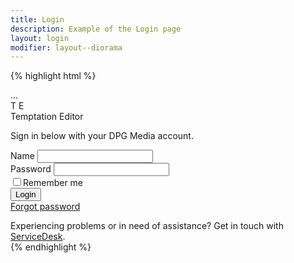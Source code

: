 ```yaml
---
title: Login
description: Example of the Login page
layout: login
modifier: layout--diorama
---
```


{% highlight html %}
<!DOCTYPE html>
<html lang="en" class="no-js layout--diorama">
<head>...</head>
<body style="background-image: url('{{ "img/antelopecanyon.jpg" | absolute_url }}');" data-copyright="Unsplash" data-credit="Ashim D’Silva">
	<main class="main-container">
			<div class="app-icon app-icon--xlarge app-icon--lumberjack-red" role="img" aria-labelledby="app-icon-name">
				<div class="app-icon__logo" aria-hidden="true">
					<span class="app-icon__character">T</span>
					<span class="app-icon__character">E</span>
				</div>
				<span class="app-icon__name" id="app-icon-name">Temptation Editor</span>
			</div>
			<p>Sign in below with your DPG Media account.</p>
			<form action="" class="form">
				<div class="form__group">
					<label for="name" class="form__label">Name</label>
					<input id="name" name="name" type="text" class="form__field" required="required" />
				</div>
				<div class="form__group">
					<label for="password" class="form__label">Password</label>
					<input id="password" name="password" type="password" class="form__field" required="required" />
				</div>
				<div class="form__group">
					<div class="form__checkbox">
						<label class="form__checkbox__label">
							<input type="checkbox" class="form__checkbox__input" value="rememberme" />Remember me
						</label>
					</div>
				</div>
				<div class="form__actions">
					<button class="button button--primary" type="submit">Login</button>
				</div>
				<div><a href="#">Forgot password</a></div>
			</form>
			<footer class="footer">
				Experiencing problems or in need of assistance? Get in touch with <a href="mailto:servicedesk@somecompany.com">ServiceDesk</a>.
			</footer>
	</main>
</body>
</html>
{% endhighlight %}
